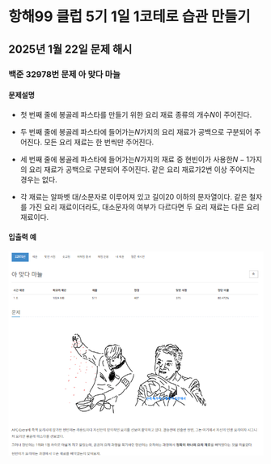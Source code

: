 # 항해99 클럽 5기 1일 1코테로 습관 만들기
## 2025년 1월 22일 문제 해시
### 백준 32978번 문제 아 맞다 마늘

#### 문제설명
* 첫 번째 줄에 봉골레 파스타를 만들기 위한 요리 재료 종류의 개수$N$이 주어진다.  

* 두 번째 줄에 봉골레 파스타에 들어가는$N$가지의 요리 재료가 공백으로 구분되어 주어진다. 모든 요리 재료는 한 번씩만 주어진다. 

* 세 번째 줄에 봉골레 파스타에 들어가는$N$가지의 재료 중 현빈이가 사용한$N-1$가지의 요리 재료가 공백으로 구분되어 주어진다. 같은 요리 재료가$2$번 이상 주어지는 경우는 없다.

* 각 재료는 알파벳 대/소문자로 이루어져 있고 길이$20$ 이하의 문자열이다. 같은 철자를 가진 요리 재료이더라도, 대소문자의 여부가 다르다면 두 요리 재료는 다른 요리 재료이다.


#### 입출력 예
![img.png](img.png)